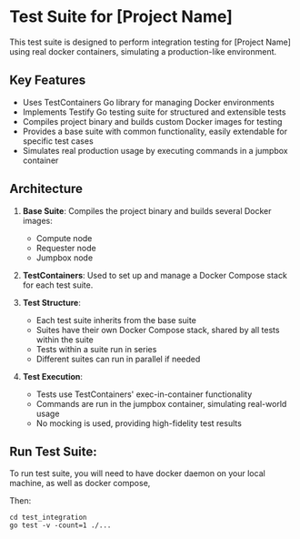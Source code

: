 # Test Suite for [Project Name]

This test suite is designed to perform integration testing for [Project Name] using real docker containers, simulating a production-like environment.

## Key Features

- Uses TestContainers Go library for managing Docker environments
- Implements Testify Go testing suite for structured and extensible tests
- Compiles project binary and builds custom Docker images for testing
- Provides a base suite with common functionality, easily extendable for specific test cases
- Simulates real production usage by executing commands in a jumpbox container

## Architecture

1. **Base Suite**: Compiles the project binary and builds several Docker images:
    - Compute node
    - Requester node
    - Jumpbox node

2. **TestContainers**: Used to set up and manage a Docker Compose stack for each test suite.

3. **Test Structure**:
    - Each test suite inherits from the base suite
    - Suites have their own Docker Compose stack, shared by all tests within the suite
    - Tests within a suite run in series
    - Different suites can run in parallel if needed

4. **Test Execution**:
    - Tests use TestContainers' exec-in-container functionality
    - Commands are run in the jumpbox container, simulating real-world usage
    - No mocking is used, providing high-fidelity test results

## Run Test Suite:

To run test suite, you will need to have docker daemon on your local machine, as well as docker compose,

Then:

```shell
cd test_integration
go test -v -count=1 ./...
```
